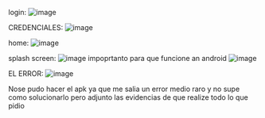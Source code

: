 

login: 
![image](https://github.com/SandovalBrandon1027/prueba_moviles_practico-/assets/117743657/9cd4af0f-d995-4e56-995e-32726d0e26c5)

CREDENCIALES: 
![image](https://github.com/SandovalBrandon1027/prueba_moviles_practico-/assets/117743657/39e3764d-872e-460e-b4bd-0265f08d67af)

home:
![image](https://github.com/SandovalBrandon1027/prueba_moviles_practico-/assets/117743657/65110997-e702-4e96-8158-ad96a76040ac)


splash screen:
![image](https://github.com/SandovalBrandon1027/prueba_moviles_practico-/assets/117743657/24358fa7-c494-4ae8-8120-e82595657546)
impoprtanto para que funcione an android
![image](https://github.com/SandovalBrandon1027/prueba_moviles_practico-/assets/117743657/6c07a4e4-6428-43db-92ae-aa6256a0af52)


EL ERROR: 
![image](https://github.com/SandovalBrandon1027/prueba_moviles_practico-/assets/117743657/afb01b5a-1a76-4533-ba7f-b04e0cd7b90c)


Nose pudo hacer el apk ya que me salia un error medio raro y no supe como solucionarlo pero adjunto las evidencias de que realize todo lo que pidio
